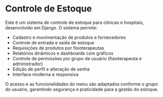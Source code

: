 # Controle de Estoque

Este é um sistema de controle de estoque para clínicas e hospitais, desenvolvido em Django. O sistema permite:

- Cadastro e movimentação de produtos e fornecedores
- Controle de entrada e saída de estoque
- Requisições de produtos por fisioterapeutas
- Relatórios dinâmicos e dashboards com gráficos
- Controle de permissões por grupo de usuário (fisioterapeuta e administrador)
- Edição de perfil e alteração de senha
- Interface moderna e responsiva

O acesso e as funcionalidades do menu são adaptados conforme o grupo do usuário, garantindo segurança e praticidade para a gestão do estoque.
